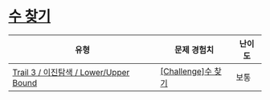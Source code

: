 # [수 찾기](https://https://en.codetree.ai/trails/complete/curated-cards/challenge-lower-upper-find)

|유형|문제 경험치|난이도|
|---|---|---|
|[Trail 3 / 이진탐색 / Lower/Upper Bound](https://https://en.codetree.ai/trail-info/novice-high/)|[[Challenge]수 찾기](https://https://en.codetree.ai/trails/complete/curated-cards/challenge-lower-upper-find/)|보통|

